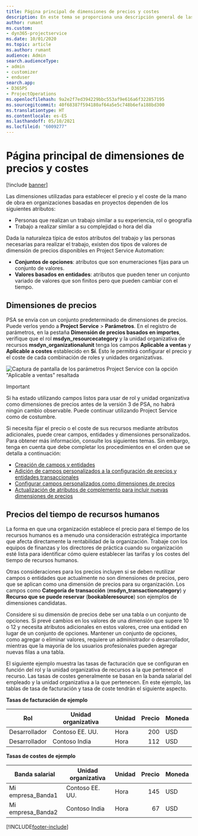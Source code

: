 ```yaml
---
title: Página principal de dimensiones de precios y costes
description: En este tema se proporciona una descripción general de las dimensiones de precios.
author: rumant
ms.custom:
- dyn365-projectservice
ms.date: 10/01/2020
ms.topic: article
ms.author: rumant
audience: Admin
search.audienceType:
- admin
- customizer
- enduser
search.app:
- D365PS
- ProjectOperations
ms.openlocfilehash: 9a2e2f7ed394229bbc553af9e616a6f322857195
ms.sourcegitcommit: 40f68387f594180af64a5e5c748b6efa188bd300
ms.translationtype: HT
ms.contentlocale: es-ES
ms.lasthandoff: 05/10/2021
ms.locfileid: "6009277"
---
```

# <a name="pricing-and-costing-dimensions-home-page"></a>Página principal de dimensiones de precios y costes

[!include [banner](../includes/psa-now-project-operations.md)]

Las dimensiones utilizadas para establecer el precio y el coste de la mano de obra en organizaciones basadas en proyectos dependen de los siguientes atributos:

- Personas que realizan un trabajo similar a su experiencia, rol o geografía
- Trabajo a realizar similar a su complejidad o hora del día

Dada la naturaleza típica de estos atributos del trabajo y las personas necesarias para realizar el trabajo, existen dos tipos de valores de dimensión de precios disponibles en Project Service Automation: 

- **Conjuntos de opciones**: atributos que son enumeraciones fijas para un conjunto de valores.
- **Valores basados en entidades**: atributos que pueden tener un conjunto variado de valores que son finitos pero que pueden cambiar con el tiempo.

## <a name="pricing-dimensions"></a>Dimensiones de precios

PSA se envía con un conjunto predeterminado de dimensiones de precios. Puede verlos yendo a **Project Service** > **Parámetros**. En el registro de parámetros, en la pestaña **Dimensión de precios basados en importes**, verifique que el rol **msdyn_resourcecategory** y la unidad organizativa de recursos **msdyn_organizationalunit** tenga los campos **Aplicable a ventas** y **Aplicable a costes** establecido en **Sí**. Esto le permitirá configurar el precio y el coste de cada combinación de roles y unidades organizativas.

![Captura de pantalla de los parámetros Project Service con la opción "Aplicable a ventas" resaltada](media/PS-OOB-parameters.png)

> [!IMPORTANT]
> Si ha estado utilizando campos listos para usar de rol y unidad organizativa como dimensiones de precios antes de la versión 3 de PSA, no habrá ningún cambio observable. Puede continuar utilizando Project Service como de costumbre. 

Si necesita fijar el precio o el coste de sus recursos mediante atributos adicionales, puede crear campos, entidades y dimensiones personalizados. Para obtener más información, consulte los siguientes temas. Sin embargo, tenga en cuenta que debe completar los procedimientos en el orden que se detalla a continuación:

- [Creación de campos y entidades](create-custom-fields-entities.md)
- [Adición de campos personalizados a la configuración de precios y entidades transaccionales](field-references.md)
- [Configurar campos personalizados como dimensiones de precios ](set-up-pricing-dimensions.md)
- [Actualización de atributos de complemento para incluir nuevas dimensiones de precios](update-plug-in-attributes.md)

## <a name="pricing-human-resource-time"></a>Precios del tiempo de recursos humanos
La forma en que una organización establece el precio para el tiempo de los recursos humanos es a menudo una consideración estratégica importante que afecta directamente la rentabilidad de la organización. Trabaje con los equipos de finanzas y los directores de práctica cuando su organización esté lista para identificar cómo quiere establecer las tarifas y los costes del tiempo de recursos humanos.

Otras consideraciones para los precios incluyen si se deben reutilizar campos o entidades que actualmente no son dimensiones de precios, pero que se aplican como una dimensión de precios para su organización. Los campos como **Categoría de transacción** (**msdyn_transactioncategory**) y **Recurso que se puede reservar** (**bookableresource**) son ejemplos de dimensiones candidatas. 

Considere si su dimensión de precios debe ser una tabla o un conjunto de opciones. Si prevé cambios en los valores de una dimensión que supere 10 o 12 y necesita atributos adicionales en estos valores, cree una entidad en lugar de un conjunto de opciones. Mantener un conjunto de opciones, como agregar o eliminar valores, requiere un administrador o desarrollador, mientras que la mayoría de los usuarios profesionales pueden agregar nuevas filas a una tabla.

El siguiente ejemplo muestra las tasas de facturación que se configuran en función del rol y la unidad organizativa de recursos a la que pertenece el recurso. Las tasas de costes generalmente se basan en la banda salarial del empleado y la unidad organizativa a la que pertenecen. En este ejemplo, las tablas de tasa de facturación y tasa de coste tendrán el siguiente aspecto.

**Tasas de facturación de ejemplo**

| Rol        | Unidad organizativa    |Unidad      |Precio      |Moneda  |
| ------------|-------------|----------|----------:|----------|
| Desarrollador   | Contoso EE. UU.  |Hora | 200|USD     |
| Desarrollador   | Contoso India |Hora|   112|USD     |


**Tasas de costes de ejemplo**

| Banda salarial     | Unidad organizativa    |Unidad      |Precio      |Moneda  |
| ----------------|-------------|----------|----------:|----------|
| Mi empresa_Banda1 | Contoso EE. UU.  |Hora | 145|USD     |
| Mi empresa_Banda2 | Contoso India |Hora|   67|USD     |


[!INCLUDE[footer-include](../includes/footer-banner.md)]